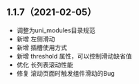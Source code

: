 ## 1.1.7（2021-02-05）

-   调整为uni_modules目录规范
-   新增 左侧滑动
-   新增 插槽使用方式
-   新增 threshold 属性，可以控制滑动缺省值
-   优化 长列表滚动性能
-   修复 滚动页面时触发组件滑动的Bug
